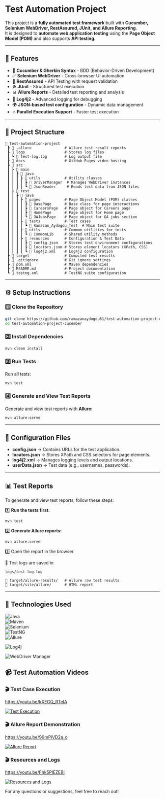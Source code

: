 #  Test Automation Project

This project is a **fully automated test framework** built with **Cucumber, Selenium WebDriver, RestAssured, JUnit, and Allure Reporting**.  
It is designed to **automate web application testing** using the **Page Object Model (POM)** and also supports **API testing**.


---

## 📌 Features

- 🚀 **Cucumber & Gherkin Syntax** - BDD (Behavior-Driven Development)
- ✅ **Selenium WebDriver** - Cross-browser UI automation
- 🔄 **RestAssured** - API Testing with request validation
- ⚙️ **JUnit** - Structured test execution
- 📊 **Allure Reports** - Detailed test reporting and analysis
- 📝 **Log4j2** - Advanced logging for debugging
- 🌍 **JSON-based test configuration** - Dynamic data management
- 🔥 **Parallel Execution Support** - Faster test execution


---

## 📂 Project Structure

```
📂 test-automation-project
 ┣ 📂 .allure               # Allure test result reports
 ┣ 📂 logs                  # Stores log files
 ┃ ┗ 📜 test-log.log        # Log output file
 ┣ 📂 docs                  # GitHub Pages video hosting
 ┣ 📂 src
 ┃ ┣ 📂 main
 ┃ ┃ ┣ 📂 java
 ┃ ┃ ┃ ┣ 📂 utils           # Utility classes
 ┃ ┃ ┃ ┃ ┣ 📜 DriverManager  # Manages WebDriver instances
 ┃ ┃ ┃ ┃ ┗ 📜 JsonReader     # Reads test data from JSON files
 ┃ ┣ 📂 test
 ┃ ┃ ┣ 📂 java
 ┃ ┃ ┃ ┣ 📂 pages           # Page Object Model (POM) classes
 ┃ ┃ ┃ ┃ ┣ 📜 BasePage      # Base class for page interactions
 ┃ ┃ ┃ ┃ ┣ 📜 CareersPage   # Page object for Careers page
 ┃ ┃ ┃ ┃ ┣ 📜 HomePage      # Page object for Home page
 ┃ ┃ ┃ ┃ ┗ 📜 QAJobsPage    # Page object for QA jobs section
 ┃ ┃ ┃ ┣ 📂 tests           # Test cases
 ┃ ┃ ┃ ┃ ┗ 📜 Ramazan_Aydogdu_Test  # Main test suite
 ┃ ┃ ┃ ┣ 📂 utils           # Common utilities for tests
 ┃ ┃ ┃ ┃ ┗ 📜 CommonLib     # Shared utility methods
 ┃ ┃ ┃ ┣ 📂 resources       # Configuration & Test Data
 ┃ ┃ ┃ ┃ ┣ 📜 config.json   # Stores test environment configurations
 ┃ ┃ ┃ ┃ ┣ 📜 locators.json # Stores element locators (XPath, CSS)
 ┃ ┃ ┃ ┃ ┗ 📜 log4j2.xml    # Log4j2 configuration
 ┣ 📂 target                # Compiled test results
 ┣ 📜 .gitignore            # Git ignore settings
 ┣ 📜 pom.xml               # Maven dependencies
 ┣ 📜 README.md             # Project documentation
 ┗ 📜 testng.xml            # TestNG suite configuration
```

---

## ⚙️ Setup Instructions

### 1️⃣ Clone the Repository

```bash
git clone https://github.com/ramazanaydogdu51/test-automation-project-cucember.git
cd test-automation-project-cucember
```

### 2️⃣ Install Dependencies

```bash
mvn clean install
```

### 3️⃣ Run Tests

Run all tests:

```bash
mvn test
```
### 4️⃣ Generate and View Test Reports
Generate and view test reports with **Allure**:

```bash
mvn allure:serve
```
---

## 📜 Configuration Files

- **config.json** → Contains URLs for the test application.
- **locators.json** → Stores XPath and CSS selectors for page elements.
- **log4j2.xml** → Manages logging levels and output locations.
- **userData.json** → Test data (e.g., usernames, passwords).

---

## 📊 Test Reports

To generate and view test reports, follow these steps:

1️⃣ **Run the tests first:**
```bash
mvn test
```

2️⃣ **Generate Allure reports:**
```bash
mvn allure:serve
```
3️⃣ Open the report in the browser.



📌 Test logs are saved in:



```
logs/test-log.log
```

```
📂 target/allure-results/   # Allure raw test results
📂 target/site/allure/      # HTML report
```

---

## 📌 Technologies Used

![Java](https://img.shields.io/badge/Java-ED8B00?style=for-the-badge&logo=java&logoColor=white)  
![Maven](https://img.shields.io/badge/Maven-C71A36?style=for-the-badge&logo=apache-maven&logoColor=white)  
![Selenium](https://img.shields.io/badge/Selenium-43B02A?style=for-the-badge&logo=selenium&logoColor=white)  
![TestNG](https://img.shields.io/badge/TestNG-FF6F00?style=for-the-badge&logo=testng&logoColor=white)  
![Allure](https://img.shields.io/badge/Allure-0A0A0A?style=for-the-badge&logo=allure&logoColor=white)

![Log4j](https://img.shields.io/badge/Log4j-2C2C2C?style=for-the-badge&logo=apache&logoColor=white)

![WebDriver Manager](https://img.shields.io/badge/WebDriver_Manager-0078D7?style=for-the-badge&logo=selenium&logoColor=white)


## 📹 Test Automation Videos

### 🎬 Test Case Execution
https://youtu.be/kXEGQ_RTeIA

[![Test Execution](https://img.youtube.com/vi/kXEGQ_RTeIA/0.jpg)](https://youtu.be/kXEGQ_RTeIA)

### 🎬 Allure Report Demonstration
https://youtu.be/99mPiVD2a_o

[![Allure Report](https://img.youtube.com/vi/99mPiVD2a_o/0.jpg)](https://youtu.be/99mPiVD2a_o)

### 🎬 Resources and Logs
https://youtu.be/Fhk5PlEZEBI

[![Resources and Logs](https://img.youtube.com/vi/Fhk5PlEZEBI/0.jpg)](https://youtu.be/Fhk5PlEZEBI)




For any questions or suggestions, feel free to reach out!



